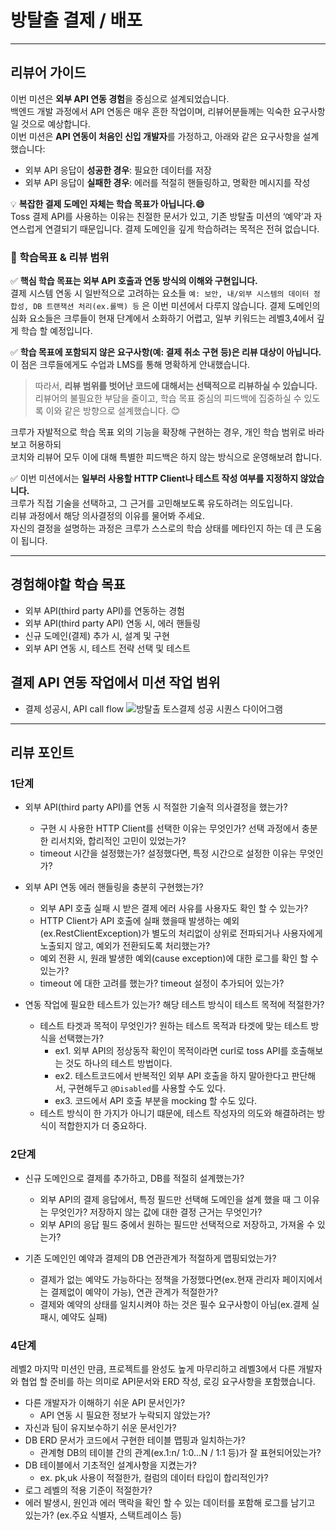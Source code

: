# 방탈출 결제 / 배포

---

## 리뷰어 가이드
이번 미션은 **외부 API 연동 경험**을 중심으로 설계되었습니다.  <br>
백엔드 개발 과정에서 API 연동은 매우 흔한 작업이며, 리뷰어분들께는 익숙한 요구사항일 것으로 예상합니다.<br>
이번 미션은 **API 연동이 처음인 신입 개발자**를 가정하고, 아래와 같은 요구사항을 설계했습니다:
- 외부 API 응답이 **성공한 경우**: 필요한 데이터를 저장
- 외부 API 응답이 **실패한 경우**: 에러를 적절히 핸들링하고, 명확한 메시지를 작성 <br>

💡 **복잡한 결제 도메인 자체는 학습 목표가 아닙니다.😄** <br>
Toss 결제 API를 사용하는 이유는 친절한 문서가 있고, 기존 방탈출 미션의 ‘예약’과 자연스럽게 연결되기 때문입니다.
결제 도메인을 깊게 학습하려는 목적은 전혀 없습니다.

### 🎯 학습목표 & 리뷰 범위
✅ **핵심 학습 목표는 외부 API 호출과 연동 방식의 이해와 구현입니다.** <br> 
결제 시스템 연동 시 일반적으로 고려하는 요소들 `예: 보안, 내/외부 시스템의 데이터 정합성, DB 트랜잭션 처리(ex.롤백) 등` 은 이번 미션에서 다루지 않습니다.
결제 도메인의 심화 요소들은 크루들이 현재 단계에서 소화하기 어렵고, 일부 키워드는 레벨3,4에서 깊게 학습 할 예정입니다.

✅ **학습 목표에 포함되지 않은 요구사항(예: 결제 취소 구현 등)은 리뷰 대상이 아닙니다.**  
이 점은 크루들에게도 수업과 LMS를 통해 명확하게 안내했습니다.
> 따라서, **리뷰 범위를 벗어난 코드에 대해서는 선택적으로 리뷰하실 수 있습니다.**  
> 리뷰어의 불필요한 부담을 줄이고, 학습 목표 중심의 피드백에 집중하실 수 있도록 이와 같은 방향으로 설계했습니다. 😊

크루가 자발적으로 학습 목표 외의 기능을 확장해 구현하는 경우, 개인 학습 범위로 바라보고 허용하되  
코치와 리뷰어 모두 이에 대해 특별한 피드백은 하지 않는 방식으로 운영해보려 합니다.

✅ 이번 미션에서는 **일부러 사용할 HTTP Client나 테스트 작성 여부를 지정하지 않았습니다.**  
크루가 직접 기술을 선택하고, 그 근거를 고민해보도록 유도하려는 의도입니다. <br>
리뷰 과정에서 해당 의사결정의 이유를 물어봐 주세요.  
자신의 결정을 설명하는 과정은 크루가 스스로의 학습 상태를 메타인지 하는 데 큰 도움이 됩니다.

---

## 경험해야할 학습 목표

- 외부 API(third party API)를 연동하는 경험
- 외부 API(third party API) 연동 시, 에러 핸들링
- 신규 도메인(결제) 추가 시, 설계 및 구현
- 외부 API 연동 시, 테스트 전략 선택 및 테스트 

## 결제 API 연동 작업에서 미션 작업 범위
- 결제 성공시, API call flow 
![방탈출 토스결제 성공 시퀀스 다이어그램](https://github.com/woowacourse/woowacourse-docs/assets/120355873/50a324f1-29c4-4e81-baa6-eb47852175f5)

---

## 리뷰 포인트

### 1단계
- 외부 API(third party API)를 연동 시 적절한 기술적 의사결정을 했는가?
  - 구현 시 사용한 HTTP Client를 선택한 이유는 무엇인가? 선택 과정에서 충분한 리서치와, 합리적인 고민이 있었는가?
  - timeout 시간을 설정했는가? 설정했다면, 특정 시간으로 설정한 이유는 무엇인가?
  

- 외부 API 연동 에러 핸들링을 충분히 구현했는가?
  - 외부 API 호출 실패 시 받은 결제 에러 사유를 사용자도 확인 할 수 있는가?
  - HTTP Client가 API 호출에 실패 했을때 발생하는 예외(ex.RestClientException)가 별도의 처리없이 상위로 전파되거나 사용자에게 노출되지 않고, 예외가 전환되도록 처리했는가?
  - 예외 전환 시, 원래 발생한 예외(cause exception)에 대한 로그를 확인 할 수 있는가?
  - timeout 에 대한 고려를 했는가? timeout 설정이 추가되어 있는가? 


- 연동 작업에 필요한 테스트가 있는가? 해당 테스트 방식이 테스트 목적에 적절한가?
  - 테스트 타겟과 목적이 무엇인가? 원하는 테스트 목적과 타겟에 맞는 테스트 방식을 선택했는가?
    - ex1. 외부 API의 정상동작 확인이 목적이라면 curl로 toss API를 호출해보는 것도 하나의 테스트 방법이다.
    - ex2. 테스트코드에서 반복적인 외부 API 호출을 하지 말아한다고 판단해서, 구현해두고 `@Disabled`를 사용할 수도 있다.
    - ex3. 코드에서 API 호출 부분을 mocking 할 수도 있다.
  - 테스트 방식이 한 가지가 아니기 떄문에, 테스트 작성자의 의도와 해결하려는 방식이 적합한지가 더 중요하다. 

### 2단계
- 신규 도메인으로 결제를 추가하고, DB를 적절히 설계했는가?
  - 외부 API의 결제 응답에서, 특정 필드만 선택해 도메인을 설계 했을 때 그 이유는 무엇인가? 저장하지 않는 값에 대한 결정 근거는 무엇인가? 
  - 외부 API의 응답 필드 중에서 원하는 필드만 선택적으로 저장하고, 가져올 수 있는가?

  
- 기존 도메인인 예약과 결제의 DB 연관관계가 적절하게 맵핑되었는가?  
  - 결제가 없는 예약도 가능하다는 정책을 가정했다면(ex.현재 관리자 페이지에서는 결제없이 예약이 가능), 연관 관계가 적절한가?
  - 결제와 예약의 상태를 일치시켜야 하는 것은 필수 요구사항이 아님(ex.결제 실패시, 예약도 실패)

### 4단계
레벨2 마지막 미션인 만큼, 프로젝트를 완성도 높게 마무리하고
레벨3에서 다른 개발자와 협업 할 준비를 하는 의미로 API문서와 ERD 작성, 로깅 요구사항을 포함했습니다.
- 다른 개발자가 이해하기 쉬운 API 문서인가? 
  - API 연동 시 필요한 정보가 누락되지 않았는가?
- 자신과 팀이 유지보수하기 쉬운 문서인가?
- DB ERD 문서가 코드에서 구현한 테이블 맵핑과 일치하는가?
  - 관계형 DB의 테이블 간의 관계(ex.1:n/ 1:0...N / 1:1 등)가 잘 표현되어있는가?
- DB 테이블에서 기초적인 설계사항을 지켰는가?
  - ex. pk,uk 사용이 적절한가, 컬럼의 데이터 타입이 합리적인가?  
- 로그 레벨의 적용 기준이 적절한가?
- 에러 발생시, 원인과 에러 맥락을 확인 할 수 있는 데이터를 포함해 로그를 남기고 있는가? (ex.주요 식별자, 스택트레이스 등)   
